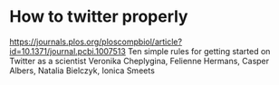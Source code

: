 # How to twitter properly

https://journals.plos.org/ploscompbiol/article?id=10.1371/journal.pcbi.1007513
Ten simple rules for getting started on Twitter as a scientist
Veronika Cheplygina, Felienne Hermans, Casper Albers, Natalia Bielczyk, Ionica Smeets